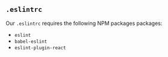 ## `.eslintrc`

Our `.eslintrc` requires the following NPM packages packages:

- `eslint`
- `babel-eslint`
- `eslint-plugin-react`
